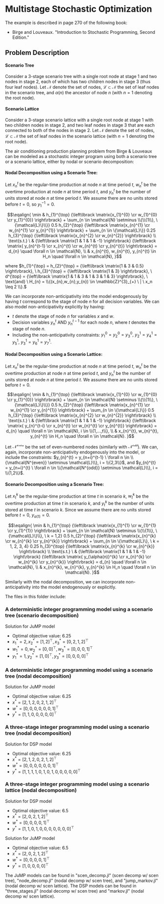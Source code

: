 # Multistage Stochastic Optimization

The example is described in page 270 of the following book:

- Birge and Louveaux. "Introduction to Stochastic Programming, Second Edition."

## Problem Description

#### Scenario Tree
Consider a 3-stage scenario tree with a single root node at stage 1 and two nodes in stage 2, each of which has two children nodes in stage 3 (thus four leaf nodes). Let $\mathcal{N}$ denote the set of nodes, $\mathcal{L} \subset \mathcal{N}$ the set of leaf nodes in the scenario tree, and $\alpha(n)$ the ancestor of node $n$ (with $n = 1$ denoting the root node). 

#### Scenario Lattice 
Consider a 3-stage scenario lattice with a single root node at stage 1 with two children nodes in stage 2, and two leaf nodes in stage 3 that are each connected to both of the nodes in stage 2. Let $\mathcal{N}$ denote the set of nodes, $\mathcal{L} \subset \mathcal{N}$ the set of leaf nodes in the scenario lattice (with $n = 1$ denoting the root node). 

The air conditioning production planning problem from Birge & Louveaux can be modeled as a stochastic integer program using both a scenario tree or a scenario lattice, either by nodal or scenario decomposition:

#### Nodal Decomposition using a Scenario Tree:

Let $x_{n}^{t}$ be the regular-time production at node $n$ at time period $t$, $w_{n}^{t}$ be the overtime production at node $n$ at time period $t$, and $y_{n}^{t}$ be the number of units stored at node $n$ at time period $t$. We assume there are no units stored before $t=0$, so $y_{1}^{-1} = 0$. 

$$\eqalign{
\min & h_{1}^{\top} {\left\lbrack \matrix{x_{1}^{0} \cr w_{1}^{0} \cr y_{1}^{0}} \right\rbrack} + \sum_{n \in \mathcal{N} \setminus \\{\\{1\\}, \{\mathcal{L}\}\\}} 0.5 h_{2}^{\top} {\left\lbrack \matrix{x_{n}^{1} \cr w_{n}^{1} \cr y_{n}^{1}} \right\rbrack} + \sum_{n \in \{\mathcal{L}\}} 0.25 h_{3}^{\top} {\left\lbrack \matrix{x_{n}^{2} \cr w_{n}^{2}} \right\rbrack} \\
\text{s.t.} \ & {\left\lbrack \matrix{1 & 1 & 1 & -1} \right\rbrack} {\left\lbrack \matrix{ y_{n}^{t-1} \cr x_{n}^{t} \cr w_{n}^{t} \cr y_{n}^{t}} \right\rbrack} = d_{n} \quad \forall n \in \mathcal{N}, \\
& x_{n}^{t}, w_{n}^{t}, y_{n}^{t} \in H_n \quad \forall n \in \mathcal{N}, 
}$$ 

where
$h_{1}^{\top} = h_{2}^{\top} = {\left\lbrack \matrix{1 & 3 & 0.5} \right\rbrack}, \ h_{3}^{\top} = {\left\lbrack \matrix{1 & 3} \right\rbrack}, \ d^{\top} = {\left\lbrack \matrix{1 & 1 & 3 & 1 & 3 & 1 & 3} \right\rbrack}, \ \text{and} \ H_{n} = \\{(x_{n},w_{n},y_{n}) \in \mathbb{Z}^{3}_{+} \ | \ x_n \leq 2 \\}.$ 

We can incorporate non-anticipativity into the model endogenously by having $t$ correspond to the stage of node $n$ for all decision variables. We can also model non-anticipativity explicitly by having:
- $t$ denote the stage of node $n$ for variables $x$ and $w$.
- Decision variables $y_{n}^{t}$ AND $y_{n}^{t-1}$ for each node $n$, where $t$ denotes the stage of node $n$. 
- Including the non-anticipativity constraints: $y_{1}^{0} = y_{2}^{0} = y_{3}^{0}, \ y_{2}^{1} = y_{4}^{1} = y_{5}^{1}, \ y_{3}^{1} = y_{6}^{1} = y_{7}^{1}$.

#### Nodal Decomposition using a Scenario Lattice:

Let $x_{n}^{t}$ be the regular-time production at node $n$ at time period $t$, $w_{n}^{t}$ be the overtime production at node $n$ at time period $t$, and $y_{n}^{t}$ be the number of units stored at node $n$ at time period $t$. We assume there are no units stored before $t=0$. 

$$\eqalign{
\min & h_{1}^{\top} {\left\lbrack \matrix{x_{1}^{0} \cr w_{1}^{0} \cr y_{1}^{0}} \right\rbrack} + \sum_{n \in \mathcal{N} \setminus \\{\\{1\\}, \{\mathcal{L}\}\\}} 0.5 h_{2}^{\top} {\left\lbrack \matrix{x_{n}^{1} \cr w_{n}^{1} \cr y_{n}^{1}} \right\rbrack} + \sum_{n \in \{\mathcal{L}\}} 0.5 h_{3}^{\top} {\left\lbrack \matrix{x_{n}^{2} \cr w_{n}^{2}} \right\rbrack} \\
\text{s.t.} \ & {\left\lbrack \matrix{1 & 1 & 1 & -1} \right\rbrack} {\left\lbrack \matrix{ y_{n}^{t-i} \cr x_{n}^{t} \cr w_{n}^{t} \cr y_{n}^{t}} \right\rbrack} = d_{n} \quad \forall n \in \mathcal{N}, i \in \\{1,...,t\\}, \\
& x_{n}^{t}, w_{n}^{t}, y_{n}^{t} \in H_n \quad \forall n \in \mathcal{N}. 
}$$ 

Let $\mathcal{N^{even}}$ be the set of even-numbered nodes (similarly with $\mathcal{N^{odd}}$). We can, again, incorporate non-anticipativity endogenously into the model, or include the constraints: $y_{n}^{t} = y_{n+i}^{t-1} \ \forall n \in \\{\mathcal{N^{even}} \setminus \mathcal{L}\\}, i = \\{2,3\\}$, and $y_{n}^{t} = y_{n+i}^{t} \ \forall n \in \\{\mathcal{N^{odd}} \setminus \mathcal{L}\\}, i = \\{1,2\\}$.

#### Scenario Decomposition using a Scenario Tree:

Let $x_{t}^{k}$ be the regular-time production at time $t$ in scenario $k$, $w_{t}^{k}$ be the overtime production at time $t$ in scenario $k$, and $y_{t}^{k}$ be the number of units stored at time $t$ in scenario $k$. Since we assume there are no units stored before $t=0$, $y_{\alpha(1)} = 0$. 

$$\eqalign{
\min & h_{1}^{\top} {\left\lbrack \matrix{x_{1}^{1} \cr w_{1}^{1} \cr y_{1}^{1}} \right\rbrack} + \sum_{n \in \mathcal{N} \setminus \\{\\{1\\}, \{\mathcal{L}\}\\}, \ k = 1,2} 0.5 h_{2}^{\top} {\left\lbrack \matrix{x_{n}^{k} \cr w_{n}^{k} \cr y_{n}^{k}} \right\rbrack} + \sum_{n \in \{\mathcal{L}\}, \ k = 1, 2, 3, 4} 0.25 h_{3}^{\top} {\left\lbrack \matrix{x_{n}^{k} \cr w_{n}^{k}} \right\rbrack} \\
\text{s.t.} \ & {\left\lbrack \matrix{1 & 1 & 1 & -1} \right\rbrack} {\left\lbrack \matrix{ y_{\alpha(n)}^{k} \cr x_{n}^{k} \cr w_{n}^{k} \cr y_{n}^{k}} \right\rbrack} = d_{n} \quad \forall n \in \mathcal{N}, \\
& x_{n}^{k}, w_{n}^{k}, y_{n}^{k} \in H_n \quad \forall n \in \mathcal{N}.
}$$ 

Similarly with the nodal decomposition, we can incorporate non-anticipativity into the model endogenously or explicitly. 

The files in this folder include: 

### A deterministic integer programming model using a scenario tree (scenario decomposition)

Solution for JuMP model

- Optimal objective value: 6.25
- $x_1^* = 2, x_2^* = [1, 2]^{\top}, x_3^* = [0, 2, 1, 2]^{\top}$
- $w_1^* = 0, w_2^* = [0, 0]^{\top}, w_3^* = [0, 0, 0, 1]^{\top}$
- $y_1^* = 1, y_2^* = [1, 0]^{\top}, y_3^* = [0, 0, 0, 0]^{\top}$

### A deterministic integer programming model using a scenario tree (nodal decomposition)

Solution for JuMP model

- Optimal objective value: 6.25
- $x^* = [2, 1, 2, 0, 2, 1, 2]^{\top}$
- $w^* = [0, 0, 0, 0, 0, 0, 1]^{\top}$
- $y^* = [1, 1, 0, 0, 0, 0, 0]^{\top}$

### A three-stage integer programming model using a scenario tree (nodal decomposition)

Solution for DSP model 

- Optimal objective value: 6.25
- $x^* = [2, 1, 2, 0, 2, 1, 2]^{\top}$
- $w^* = [0, 0, 0, 0, 0, 0, 1]^{\top}$
- $y^* = [1, 1, 1, 1, 0, 1, 0, 1, 0, 0, 0, 0, 0]^{\top}$

### A three-stage integer programming model using a scenario lattice (nodal decomposition)

Solution for DSP model 

- Optimal objective value: 6.5
- $x^* = [2, 0, 2, 1, 2]^{\top}$
- $w^* = [0, 0, 0, 0, 1]^{\top}$
- $y^* = [1, 1, 0, 1, 0, 0, 0, 0, 0, 0, 0]^{\top}$

Solution for JuMP model

- Optimal objective value: 6.5
- $x^* = [2, 0, 2, 1, 2]^{\top}$
- $w^* = [0, 0, 0, 0, 1]^{\top}$
- $y^* = [1, 0, 0, 0, 0]^{\top}$

The JuMP models can be found in "scen_decomp.jl" (scen decomp w/ scen tree), "node_decomp.jl" (nodal decomp w/ scen tree), and "jump_markov.jl" (nodal decomp w/ scen lattice). The DSP models can be found in "three_stages.jl" (nodal decomp w/ scen tree) and "markov.jl" (nodal decomp w/ scen lattice). 
